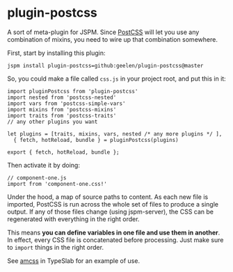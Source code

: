 # plugin-postcss

A sort of meta-plugin for JSPM. Since [PostCSS](https://github.com/postcss/postcss) will let you use any combination of mixins, you need to wire up that combination somewhere.

First, start by installing this plugin:

```
jspm install plugin-postcss=github:geelen/plugin-postcss@master
```

So, you could make a file called `css.js` in your project root, and put this in it:

```
import pluginPostcss from 'plugin-postcss'
import nested from 'postcss-nested'
import vars from 'postcss-simple-vars'
import mixins from 'postcss-mixins'
import traits from 'postcss-traits'
// any other plugins you want

let plugins = [traits, mixins, vars, nested /* any more plugins */ ],
  { fetch, hotReload, bundle } = pluginPostcss(plugins)

export { fetch, hotReload, bundle };
```

Then activate it by doing:

```
// component-one.js
import from 'component-one.css!'
```

Under the hood, a map of source paths to content. As each new file is imported, PostCSS is run across the whole set of files to produce a single output. If any of those files change (using jspm-server), the CSS can be regenerated with everything in the right order.

This means **you can define variables in one file and use them in another**. In effect, every CSS file is concatenated before processing. Just make sure to `import` things in the right order.

See [amcss](https://github.com/geelen/typeslab/blob/master/src/amcss.js) in TypeSlab for an example of use.
